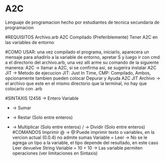 # A2C
Lenguaje de programacion hecho por estudiantes de tecnica secundaria de programacion

#REQUISITOS
Archivo.arb
A2C Compilado
(Preferiblemente) Tener A2C en las variables de entorno

#COMO USAR:
una vez compilado el programa, iniciarlo, aparecera un mensaje para añadirlo a la variable de entorno, apretar S y luego ir con cmd a el directorio del archivo.arb, una vez alli arme su comando de la siguiente manerea:
A2C -> llamar a A2C, si se confirma asi, se sugerira instalar
A2C JIT -> Metodo de ejecucion JIT: Just In Time, CMP: Compilado, Ambos, opcionamente tambien pueden colocar Depurar y Ayuda
A2C JIT Archivo -> el archivo que este en el mismo directorio que la terminal, no hay que colocarlo con .arb

#SINTAXIS
<String>
12456 -> Entero
Variable
+ -> Sumar
- -> Restar (Solo entre enteros)
* -> Multiplicar (Solo entre enteros)
/ -> Dividir (Solo entre enteros)
#COMANDOS
Imprimir @ -> @:Puede imprimir texto o variables, en la vercion actual (0.0.4) no admite sumas
Variable = Leer -> No se le agrega un tipo a la variable, el tipo depende del resultado, en este caso Leer devuelve String
Variable = 10 + 10 -> Las variable permiten operaciones (ver limitaciones en Sintaxis)



